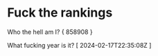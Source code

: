 # Fuck the rankings

Who the hell am I?
{ 858908 }

What fucking year is it?
[ 2024-02-17T22:35:08Z ]

